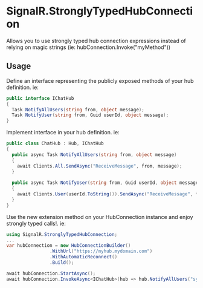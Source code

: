 # SignalR.StronglyTypedHubConnection
Allows you to use strongly typed hub connection expressions instead of relying on magic strings (ie: hubConnection.Invoke("myMethod"))

## Usage
Define an interface representing the publicly exposed methods of your hub definition.  ie:
```csharp
public interface IChatHub
{
  Task NotifyAllUsers(string from, object message);
  Task NotifyUser(string from, Guid userId, object message);
}
```
Implement interface in your hub definition.  ie:
```csharp
public class ChatHub : Hub, IChatHub
{
  public async Task NotifyAllUsers(string from, object message)
  {
    await Clients.All.SendAsync("ReceiveMessage", from, message);
  }
  
  public async Task NotifyUser(string from, Guid userId, object message)
  {
    await Clients.User(userId.ToString()).SendAsync("ReceiveMessage", from, message);
  }
}
```
Use the new extension method on your HubConnection instance and enjoy strongly typed calls!.  ie:
```csharp
using SignalR.StronglyTypedHubConnection;
...
var hubConnection = new HubConnectionBuilder()
                .WithUrl("https://myhub.mydomain.com")
                .WithAutomaticReconnect()
                .Build();

await hubConnection.StartAsync();
await hubConnection.InvokeAsync<IChatHub>(hub => hub.NotifyAllUsers("system@mydomain.com", message));
```
